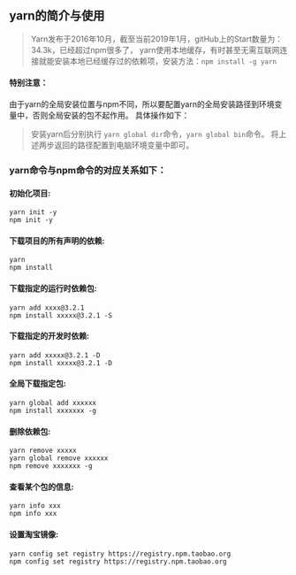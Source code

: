 
## yarn的简介与使用

> Yarn发布于2016年10月，截至当前2019年1月，gitHub上的Start数量为：34.3k，已经超过npm很多了，
yarn使用本地缓存，有时甚至无需互联网连接就能安装本地已经缓存过的依赖项，安装方法：```npm install -g yarn```

#### 特别注意：
由于yarn的全局安装位置与npm不同，所以要配置yarn的全局安装路径到环境变量中，否则全局安装的包不起作用。
具体操作如下：
> 安装yarn后分别执行 ```yarn global dir```命令，```yarn global bin```命令。
> 将上述两步返回的路径配置到电脑环境变量中即可。

### yarn命令与npm命令的对应关系如下：

#### 初始化项目: 
	yarn init -y
	npm init -y

#### 下载项目的所有声明的依赖: 
	yarn
	npm install

#### 下载指定的运行时依赖包: 
	yarn add xxxx@3.2.1
	npm install xxxxx@3.2.1 -S

#### 下载指定的开发时依赖: 
	yarn add xxxxx@3.2.1 -D
	npm install xxxxx@3.2.1 -D

#### 全局下载指定包: 
	yarn global add xxxxxx
	npm install xxxxxxx -g

#### 删除依赖包: 
	yarn remove xxxxx
	yarn global remove xxxxxx
	npm remove xxxxxxx -g

#### 查看某个包的信息: 
	yarn info xxx
	npm info xxx

#### 设置淘宝镜像: 
	yarn config set registry https://registry.npm.taobao.org
	npm config set registry https://registry.npm.taobao.org







